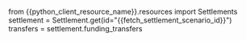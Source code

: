 from {{python_client_resource_name}}.resources import Settlements
settlement = Settlement.get(id="{{fetch_settlement_scenario_id}}")
transfers = settlement.funding_transfers
